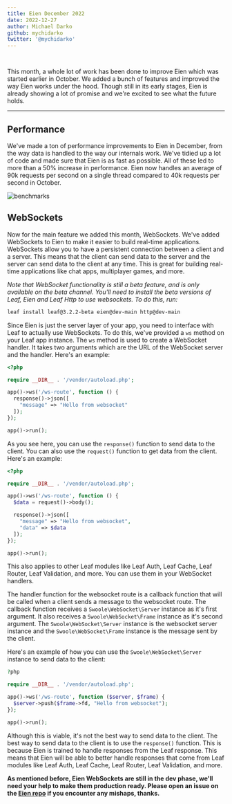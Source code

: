 ```yaml
---
title: Eien December 2022
date: 2022-12-27
author: Michael Darko
github: mychidarko
twitter: '@mychidarko'
---
```


<!-- markdownlint-disable no-inline-html -->

<img src="https://user-images.githubusercontent.com/26604242/209720993-ed310c50-ecdd-4967-9fe8-a4a36599f9b1.jpg" style="border-radius: 8px; margin-bottom: 15px;" alt="" />

<p>
This month, a whole lot of work has been done to improve Eien which was started earlier in October. We added a bunch of features and improved the way Eien works under the hood. Though still in its early stages, Eien is already showing a lot of promise and we're excited to see what the future holds.
</p>

---

## Performance

We've made a ton of performance improvements to Eien in December, from the way data is handled to the way our internals work. We've tidied up a lot of code and made sure that Eien is as fast as possible. All of these led to more than a 50% increase in performance. Eien now handles an average of 90k requests per second on a single thread compared to 40k requests per second in October.

![benchmarks](https://user-images.githubusercontent.com/26604242/209473926-43485e5b-7ab2-4851-a5ee-fdb2b90973e7.png)

## WebSockets

Now for the main feature we added this month, WebSockets. We've added WebSockets to Eien to make it easier to build real-time applications. WebSockets allow you to have a persistent connection between a client and a server. This means that the client can send data to the server and the server can send data to the client at any time. This is great for building real-time applications like chat apps, multiplayer games, and more.

<i>Note that WebSocket functionality is still a beta feature, and is only available on the beta channel. You'll need to install the beta versions of Leaf, Eien and Leaf Http to use websockets. To do this, run:</i>

```sh
leaf install leaf@3.2.2-beta eien@dev-main http@dev-main
```

Since Eien is just the server layer of your app, you need to interface with Leaf to actually use WebSockets. To do this, we've provided a `ws` method on your Leaf app instance. The `ws` method is used to create a WebSocket handler. It takes two arguments which are the URL of the WebSocket server and the handler. Here's an example:

```php
<?php

require __DIR__ . '/vendor/autoload.php';

app()->ws('/ws-route', function () {
  response()->json([
    "message" => "Hello from websocket"
  ]);
});

app()->run();
```

As you see here, you can use the `response()` function to send data to the client. You can also use the `request()` function to get data from the client. Here's an example:

```php
<?php

require __DIR__ . '/vendor/autoload.php';

app()->ws('/ws-route', function () {
  $data = request()->body();

  response()->json([
    "message" => "Hello from websocket",
    "data" => $data
  ]);
});

app()->run();
```

This also applies to other Leaf modules like Leaf Auth, Leaf Cache, Leaf Router, Leaf Validation, and more. You can use them in your WebSocket handlers.

The handler function for the websocket route is a callback function that will be called when a client sends a message to the websocket route. The callback function receives a `Swoole\WebSocket\Server` instance as it's first argument. It also receives a `Swoole\WebSocket\Frame` instance as it's second argument. The `Swoole\WebSocket\Server` instance is the websocket server instance and the `Swoole\WebSocket\Frame` instance is the message sent by the client.

Here's an example of how you can use the `Swoole\WebSocket\Server` instance to send data to the client:

```php
?php

require __DIR__ . '/vendor/autoload.php';

app()->ws('/ws-route', function ($server, $frame) {
  $server->push($frame->fd, "Hello from websocket");
});

app()->run();
```

Although this is viable, it's not the best way to send data to the client. The best way to send data to the client is to use the `response()` function. This is because Eien is trained to handle responses from the Leaf response. This means that Eien will be able to better handle responses that come from Leaf modules like Leaf Auth, Leaf Cache, Leaf Router, Leaf Validation, and more.

<b>As mentioned before, Eien WebSockets are still in the dev phase, we'll need your help to make them production ready. Please open an issue on the [Eien repo](https://github.com/leafsphp/eien) if you encounter any mishaps, thanks.</b>
